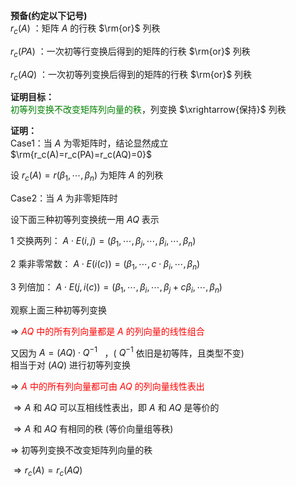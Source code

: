 **预备(约定以下记号)**  
 $r_c(A)$ ：矩阵 $A$ 的行秩 $\rm{or}$ 列秩  
  
 $r_c(PA)$ ：一次初等行变换后得到的矩阵的行秩 $\rm{or}$ 列秩  
  
 $r_c(AQ)$ ：一次初等列变换后得到的矩阵的行秩 $\rm{or}$ 列秩  
  
**证明目标：**  
<font color=green>初等列变换不改变矩阵列向量的秩</font>，列变换 $\xrightarrow{保持}$ 列秩  
  
**证明：**  
Case1：当 $A$ 为零矩阵时，结论显然成立  
 $\rm{r_c(A)=r_c(PA)=r_c(AQ)=0}$   
  
设 $r_c(A)=r(\beta_1,\cdots,\beta_n)$ 为矩阵 $A$ 的列秩  
  
Case2：当 $A$ 为非零矩阵时  
  
设下面三种初等列变换统一用 $AQ$ 表示  
  
1 交换两列： $A\cdot E(i,j)  
=(\beta_1,\cdots,\beta_j,\cdots,\beta_i,  
\cdots,\beta_n)$   
  
2 乘非零常数： $A\cdot E(i(c))  
=(\beta_1,\cdots,c\cdot\beta_i,\cdots,\beta_n)$   
  
3 列倍加： $A\cdot E(j,i(c))  
=(\beta_1,\cdots,\beta_i,\cdots,  
\beta_j+c\beta_i,\cdots,\beta_n)$   
  
观察上面三种初等列变换  
  
 $\Rightarrow$ <font color=red> $AQ$ 中的所有列向量都是 $A$ 的列向量的线性组合</font>  
  
又因为 $A=(AQ)\cdot Q^{-1}\enspace$ ，( $Q^{-1}$ 依旧是初等阵，且类型不变)  
相当于对 $(AQ)$ 进行初等列变换  
  
 $\Rightarrow$ <font color=red> $A$ 中的所有列向量都可由 $AQ$ 的列向量线性表出</font>  
  
 $\Rightarrow A$ 和 $AQ$ 可以互相线性表出，即 $A$ 和 $AQ$ 是等价的  
  
 $\Rightarrow A$ 和 $AQ$ 有相同的秩 (等价向量组等秩)  
  
 $\Rightarrow$  初等列变换不改变矩阵列向量的秩  
  
 $\Rightarrow r_c(A)=r_c(AQ)$   
